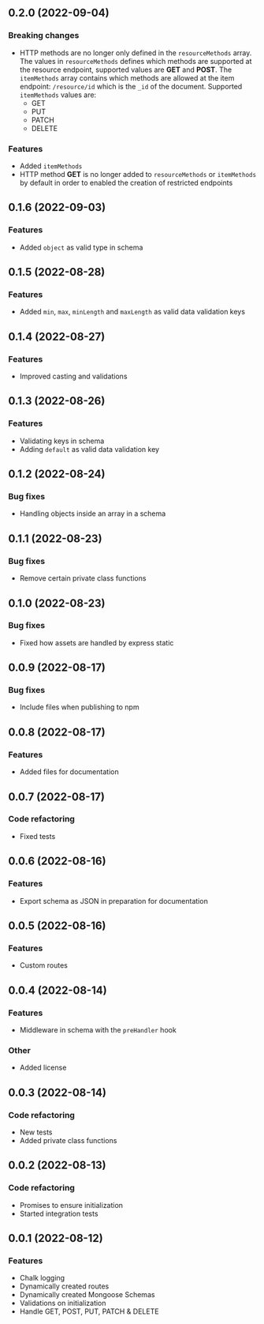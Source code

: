 ## 0.2.0 (2022-09-04)

### Breaking changes

- HTTP methods are no longer only defined in the `resourceMethods` array. The values in `resourceMethods` defines which methods are supported at the resource endpoint, supported values are **GET** and **POST**. The `itemMethods` array contains which methods are allowed at the item endpoint: `/resource/id` which is the `_id` of the document. Supported `itemMethods` values are:
  - GET
  - PUT
  - PATCH
  - DELETE

### Features

- Added `itemMethods`
- HTTP method **GET** is no longer added to `resourceMethods` or `itemMethods` by default
  in order to enabled the creation of restricted endpoints

## 0.1.6 (2022-09-03)

### Features

- Added `object` as valid type in schema

## 0.1.5 (2022-08-28)

### Features

- Added `min`, `max`, `minLength` and `maxLength` as valid data validation keys

## 0.1.4 (2022-08-27)

### Features

- Improved casting and validations

## 0.1.3 (2022-08-26)

### Features

- Validating keys in schema
- Adding `default` as valid data validation key

## 0.1.2 (2022-08-24)

### Bug fixes

- Handling objects inside an array in a schema

## 0.1.1 (2022-08-23)

### Bug fixes

- Remove certain private class functions

## 0.1.0 (2022-08-23)

### Bug fixes

- Fixed how assets are handled by express static

## 0.0.9 (2022-08-17)

### Bug fixes

- Include files when publishing to npm

## 0.0.8 (2022-08-17)

### Features

- Added files for documentation

## 0.0.7 (2022-08-17)

### Code refactoring

- Fixed tests

## 0.0.6 (2022-08-16)

### Features

- Export schema as JSON in preparation for documentation

## 0.0.5 (2022-08-16)

### Features

- Custom routes

## 0.0.4 (2022-08-14)

### Features

- Middleware in schema with the `preHandler` hook

### Other

- Added license

## 0.0.3 (2022-08-14)

### Code refactoring

- New tests
- Added private class functions

## 0.0.2 (2022-08-13)

### Code refactoring

- Promises to ensure initialization
- Started integration tests

## 0.0.1 (2022-08-12)

### Features

- Chalk logging
- Dynamically created routes
- Dynamically created Mongoose Schemas
- Validations on initialization
- Handle GET, POST, PUT, PATCH & DELETE
